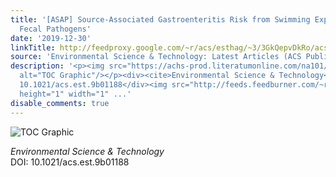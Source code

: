 ```yaml
---
title: '[ASAP] Source-Associated Gastroenteritis Risk from Swimming Exposure to Aging
  Fecal Pathogens'
date: '2019-12-30'
linkTitle: http://feedproxy.google.com/~r/acs/esthag/~3/3GkQepvDkRo/acs.est.9b01188
source: 'Environmental Science & Technology: Latest Articles (ACS Publications)'
description: '<p><img src="https://achs-prod.literatumonline.com/na101/home/literatum/publisher/achs/journals/content/esthag/0/esthag.ahead-of-print/acs.est.9b01188/20191230/images/medium/es9b01188_0006.gif"
  alt="TOC Graphic"/></p><div><cite>Environmental Science & Technology</cite></div><div>DOI:
  10.1021/acs.est.9b01188</div><img src="http://feeds.feedburner.com/~r/acs/esthag/~4/3GkQepvDkRo"
  height="1" width="1" ...'
disable_comments: true
---
```

<p><img src="https://achs-prod.literatumonline.com/na101/home/literatum/publisher/achs/journals/content/esthag/0/esthag.ahead-of-print/acs.est.9b01188/20191230/images/medium/es9b01188_0006.gif" alt="TOC Graphic"/></p><div><cite>Environmental Science & Technology</cite></div><div>DOI: 10.1021/acs.est.9b01188</div><img src="http://feeds.feedburner.com/~r/acs/esthag/~4/3GkQepvDkRo" height="1" width="1" ...